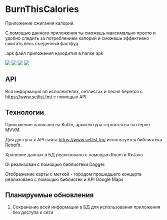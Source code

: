 BurnThisCalories
===============

Приложение сжигания калорий. 

С помощью данного приложения ты сможешь максимально просто и удобно следить за потреблением калорий и сможешь эффективно сжигать весь съеденный фастфуд.

.apk файл приложения находития в папке apk

![](images/example_1.png) 
![](images/example_2.png) 
![](images/example_4.png)
![](images/example_5.png)



API
-----

Вся информация об исполнителях, сетлистах и песня берется c https://www.setlist.fm/ с помощью API. 


Технологии
-----------

Приложение написано на Kotlin, архитектура строится на паттерне MVVM. 

Для доступа к API сайта https://www.setlist.fm/ используется библиотека Retrofit.

Хранение данных в БД реализовано с помощью Room и RxJava

DI реализован с помощью библиотеки Dagger.

Отображение карты с меткой - городом прошедшего концерта реализовано с помощью библиотек и API Google Maps


Планируемые обновления
-------------------------

1. Сохранение всей информации в БД для использования приложения без доступа к сети
